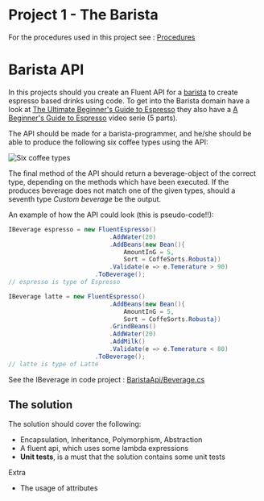 # Project 1 - The Barista
For the procedures used in this project see : [Procedures](Procedures.md)


# Barista API
In this projects should you create an Fluent API for a [barista](https://en.wikipedia.org/wiki/Barista) to create espresso based drinks using code. To get into the Barista domain have a look at [The Ultimate Beginner's Guide to Espresso](https://prima-coffee.com/learn/section/espresso) they also have a [A Beginner's Guide to Espresso](https://www.youtube.com/watch?v=-kd-zX-JOVU) video serie (5 parts).

The API should be made for a barista-programmer, and he/she should be able to produce the following six coffee types using the API:

![Six coffee types](https://www.latteartguide.com/wp-content/uploads/2016/01/different-types-of-coffee-infograph.jpg)

The final method of the API should return a beverage-object of the correct type, depending on the methods which have been executed. If the produces beverage does not match one of the given types, should a seventh type *Custom beverage* be the output. 

An example of how the API could look (this is pseudo-code!!):

```c#
IBeverage espresso = new FluentEspresso()
                            .AddWater(20)
                            .AddBeans(new Bean(){ 
                                AmountInG = 5,
                                Sort = CoffeSorts.Robusta})
    						.Validate(e => e.Temerature > 90)
                        .ToBeverage();
// espresso is type of Espresso

IBeverage latte = new FluentEspresso()
                            .AddBeans(new Bean(){ 
                                AmountInG = 5,
                                Sort = CoffeSorts.Robusta})
                            .GrindBeans()
                            .AddWater(20)
                            .AddMilk()
       						.Validate(e => e.Temerature < 80)
                        .ToBeverage();
// latte is type of Latte
```

See the IBeverage in code project : [BaristaApi/Beverage.cs](BaristaApi/Beverage.cs)

## The solution 

The solution should cover the following:

- Encapsulation, Inheritance, Polymorphism, Abstraction
- A fluent api, which uses some lambda expressions
- **Unit tests**, is a must that the solution contains some unit tests

Extra

- The usage of attributes

